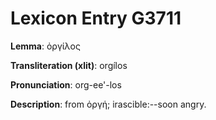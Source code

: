 # Lexicon Entry G3711

**Lemma**: ὀργίλος

**Transliteration (xlit)**: orgílos

**Pronunciation**: org-ee'-los

**Description**:
from ὀργή; irascible:--soon angry.
